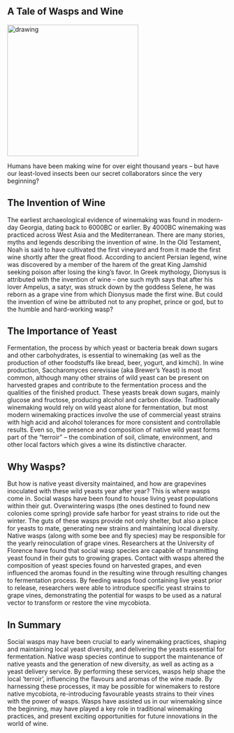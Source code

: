 ## A Tale of Wasps and Wine

<!-- wp:image -->
<img src="https://github.com/owencorbett/owencorbett.github.io/blob/54d67f8201c281bba41ef1a927facbbe0be17ec3/_images/wine.png?raw=true" alt="drawing" width="300"/>

Humans have been making wine for over eight thousand years – but have our least-loved insects been our secret collaborators since the very beginning?

The Invention of Wine
---
The earliest archaeological evidence of winemaking was found in modern-day Georgia, dating back to 6000BC or earlier. By 4000BC winemaking was practiced across West Asia and the Mediterranean. There are many stories, myths and legends describing the invention of wine. In the Old Testament, Noah is said to have cultivated the first vineyard and from it made the first wine shortly after the great flood. According to ancient Persian legend, wine was discovered by a member of the harem of the great King Jamshid seeking poison after losing the king’s favor. In Greek mythology, Dionysus is attributed with the invention of wine – one such myth says that after his lover Ampelus, a satyr, was struck down by the goddess Selene, he was reborn as a grape vine from which Dionysus made the first wine. But could the invention of wine be attributed not to any prophet, prince or god, but to the humble and hard-working wasp?

The Importance of Yeast
---
Fermentation, the process by which yeast or bacteria break down sugars and other carbohydrates, is essential to winemaking (as well as the production of other foodstuffs like bread, beer, yogurt, and kimchi). In wine production, Saccharomyces cerevisiae (aka Brewer’s Yeast) is most common, although many other strains of wild yeast can be present on harvested grapes and contribute to the fermentation process and the qualities of the finished product. These yeasts break down sugars, mainly glucose and fructose, producing alcohol and carbon dioxide. Traditionally winemaking would rely on wild yeast alone for fermentation, but most modern winemaking practices involve the use of commercial yeast strains with high acid and alcohol tolerances for more consistent and controllable results. Even so, the presence and composition of native wild yeast forms part of the “terroir” – the combination of soil, climate, environment, and other local factors which gives a wine its distinctive character.

Why Wasps?
---
But how is native yeast diversity maintained, and how are grapevines inoculated with these wild yeasts year after year? This is where wasps come in. Social wasps have been found to house living yeast populations within their gut. Overwintering wasps (the ones destined to found new colonies come spring) provide safe harbor for yeast strains to ride out the winter. The guts of these wasps provide not only shelter, but also a place for yeasts to mate, generating new strains and maintaining local diversity. Native wasps (along with some bee and fly species) may be responsible for the yearly reinoculation of grape vines.
Researchers at the University of Florence have found that social wasp species are capable of transmitting yeast found in their guts to growing grapes. Contact with wasps altered the composition of yeast species found on harvested grapes, and even influenced the aromas found in the resulting wine through resulting changes to fermentation process. By feeding wasps food containing live yeast prior to release, researchers were able to introduce specific yeast strains to grape vines, demonstrating the potential for wasps to be used as a natural vector to transform or restore the vine mycobiota.

In Summary
---
Social wasps may have been crucial to early winemaking practices, shaping and maintaining local yeast diversity, and delivering the yeasts essential for fermentation. Native wasp species continue to support the maintenance of native yeasts and the generation of new diversity, as well as acting as a yeast delivery service. By performing these services, wasps help shape the local ‘terroir’, influencing the flavours and aromas of the wine made. By harnessing these processes, it may be possible for winemakers to restore native mycobiota, re-introducing favourable yeasts strains to their vines with the power of wasps. 
Wasps have assisted us in our winemaking since the beginning, may have played a key role in traditional winemaking practices, and present exciting opportunities for future innovations in the world of wine.

